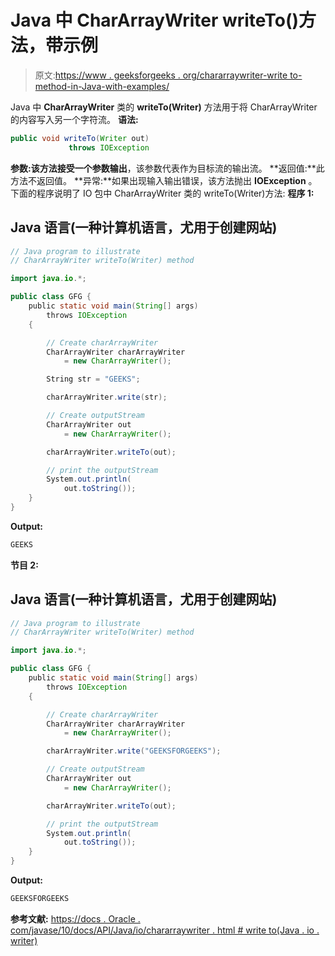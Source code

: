 # Java 中 CharArrayWriter writeTo()方法，带示例

> 原文:[https://www . geeksforgeeks . org/chararraywriter-write to-method-in-Java-with-examples/](https://www.geeksforgeeks.org/chararraywriter-writeto-method-in-java-with-examples/)

Java 中 **CharArrayWriter** 类的 **writeTo(Writer)** 方法用于将 CharArrayWriter 的内容写入另一个字符流。
**语法:**

```java
public void writeTo(Writer out)
             throws IOException

```

**参数:**该方法接受一个参数**输出**，该参数代表作为目标流的输出流。
**返回值:**此方法不返回值。
**异常:**如果出现输入输出错误，该方法抛出 **IOException** 。
下面的程序说明了 IO 包中 CharArrayWriter 类的 writeTo(Writer)方法:
**程序 1:**

## Java 语言(一种计算机语言，尤用于创建网站)

```java
// Java program to illustrate
// CharArrayWriter writeTo(Writer) method

import java.io.*;

public class GFG {
    public static void main(String[] args)
        throws IOException
    {

        // Create charArrayWriter
        CharArrayWriter charArrayWriter
            = new CharArrayWriter();

        String str = "GEEKS";

        charArrayWriter.write(str);

        // Create outputStream
        CharArrayWriter out
            = new CharArrayWriter();

        charArrayWriter.writeTo(out);

        // print the outputStream
        System.out.println(
            out.toString());
    }
}
```

**Output:**

```java
GEEKS

```

**节目 2:**

## Java 语言(一种计算机语言，尤用于创建网站)

```java
// Java program to illustrate
// CharArrayWriter writeTo(Writer) method

import java.io.*;

public class GFG {
    public static void main(String[] args)
        throws IOException
    {

        // Create charArrayWriter
        CharArrayWriter charArrayWriter
            = new CharArrayWriter();

        charArrayWriter.write("GEEKSFORGEEKS");

        // Create outputStream
        CharArrayWriter out
            = new CharArrayWriter();

        charArrayWriter.writeTo(out);

        // print the outputStream
        System.out.println(
            out.toString());
    }
}
```

**Output:**

```java
GEEKSFORGEEKS

```

**参考文献:**
[https://docs . Oracle . com/javase/10/docs/API/Java/io/chararraywriter . html # write to(Java . io . writer)](https://docs.oracle.com/javase/10/docs/api/java/io/CharArrayWriter.html#writeTo(java.io.Writer))